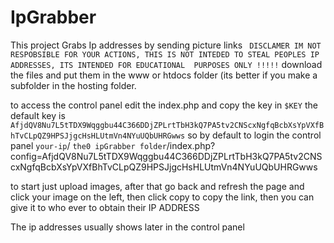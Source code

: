 # IpGrabber
This project Grabs Ip addresses by sending picture links
` DISCLAMER IM NOT RESPOBSIBLE FOR YOUR ACTIONS, THIS IS NOT INTEDED TO STEAL PEOPLES IP ADDRESSES, ITS INTENDED FOR EDUCATIONAL 
PURPOSES ONLY !!!!!`
download the files and put them in the www or htdocs folder (its better if you make a subfolder in the hosting folder.

to access the control panel edit the index.php and copy the key in `$KEY`
the default key is `AfjdQV8Nu7L5tTDX9Wqggbu44C366DDjZPLrtTbH3kQ7PA5tv2CNScxNgfqBcbXsYpVXfBhTvCLpQZ9HPSJjgcHsHLUtmVn4NYuUQbUHRGwws`
so by default to login the control panel 
`your-ip`/ `the0 ipGrabber folder`/index.php?config=AfjdQV8Nu7L5tTDX9Wqggbu44C366DDjZPLrtTbH3kQ7PA5tv2CNScxNgfqBcbXsYpVXfBhTvCLpQZ9HPSJjgcHsHLUtmVn4NYuUQbUHRGwws

to start just upload images, after that go back and refresh the page and click your image on the left, then click copy to copy the
link, then you can give it to who ever to obtain their IP ADDRESS

The ip addresses usually shows later in the control panel
